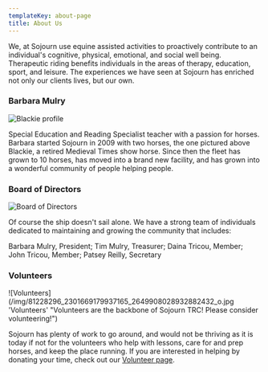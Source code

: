 ```yaml
---
templateKey: about-page
title: About Us
---
```

We, at Sojourn use equine assisted activities to proactively contribute to an individual's cognitive, physical, emotional, and social well being. Therapeutic riding benefits individuals in the areas of therapy, education, sport, and leisure. The experiences we have seen at Sojourn has enriched not only our clients lives, but our own.

### Barbara Mulry

![Blackie profile](/img/Blackie.jpg)

Special Education and Reading Specialist teacher with a passion for horses. Barbara started Sojourn in 2009 with two horses, the one pictured above Blackie, a retired Medieval Times show horse. Since then the fleet has grown to 10 horses, has moved into a brand new facility, and has grown into a wonderful community of people helping people.

### Board of Directors

![Board of Directors]()

Of course the ship doesn't sail alone. We have a strong team of individuals dedicated to maintaining and growing the community that includes:

Barbara Mulry, President; Tim Mulry, Treasurer; Daina Tricou, Member; John Tricou, Member; Patsey Reilly, Secretary

### Volunteers

![Volunteers](/img/81228296_2301669179937165_2649908028932882432_o.jpg 'Volunteers' "Volunteers are the backbone of Sojourn TRC! Please consider volunteering!")

Sojourn has plenty of work to go around, and would not be thriving as it is today if not for the volunteers who help with lessons, care for and prep horses, and keep the place running. If you are interested in helping by donating your time, check out our [Volunteer page](/volunteers).
